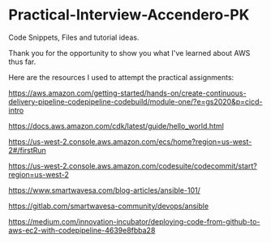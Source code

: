 # Practical-Interview-Accendero-PK
 Code Snippets, Files and tutorial ideas.

 Thank you for the opportunity to show you what I've learned about AWS thus far.

 Here are the resources I used to attempt the practical assignments:

 https://aws.amazon.com/getting-started/hands-on/create-continuous-delivery-pipeline-codepipeline-codebuild/module-one/?e=gs2020&p=cicd-intro

 https://docs.aws.amazon.com/cdk/latest/guide/hello_world.html

 https://us-west-2.console.aws.amazon.com/ecs/home?region=us-west-2#/firstRun

 https://us-west-2.console.aws.amazon.com/codesuite/codecommit/start?region=us-west-2

 https://www.smartwavesa.com/blog-articles/ansible-101/

 https://gitlab.com/smartwavesa-community/devops/ansible

https://medium.com/innovation-incubator/deploying-code-from-github-to-aws-ec2-with-codepipeline-4639e8fbba28
